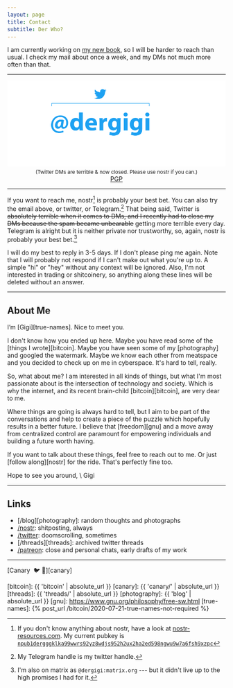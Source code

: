 ```yaml
---
layout: page
title: Contact
subtitle: Der Who?
---
```


I am currently working on [my new book][21ways], so I will be harder to reach
than usual. I check my mail about once a week, and my DMs not much more often
than that.

[21ways]: https://21-ways.com
[patreon]: https://www.patreon.com/dergigi
[golden-bull]: https://youtu.be/nJeddv1QbeQ

---

<div style="position: relative;">
  <img src="/assets/images/dergigi-contact.png">
  <a href="https://twitter.com/dergigi" title="telegram/twitter" style="position:
  absolute; left: 19.87%; top: 8.24%; width: 45.79%; height: 58.79%; z-index:
  2;"></a><a href="mailto:hi@dergigi.com" title="email" style="position:
  absolute; left: 9.61%; top: 8.52%; width: 9.94%; height: 58.79%; z-index:
  2;"></a><a href="mailto:hi@dergigi.com" title="email" style="position:
  absolute; left: 9.61%; top: 67.86%; width: 80.89%; height: 26.37%; z-index:
  2;"></a>
</div>

<center>
<small>(Twitter DMs are terrible & now closed. Please use nostr if you can.)</small>
<br/>
<a href="{{ 'pgp' | absolute_url }}">PGP</a>
</center>

---

If you want to reach me, nostr[^fn-nostr] is probably your best bet. You can
also try the email above, or twitter, or Telegram.[^fn-telegram] That being said, Twitter is
~~absolutely terrible when it comes to DMs, and I recently had to close my DMs
because the spam became unbearable~~ getting more terrible every day. Telegram
is alright but it is neither private nor trustworthy, so, again, nostr is
probably your best bet.[^fn-matrix]

I will do my best to reply in 3-5 days. If I don't please ping me
again. Note that I will probably not respond if I can't make out what you're up
to. A simple "hi" or "hey" without any context will be ignored. Also, I'm not
interested in trading or shitcoinery, so anything along these lines will be
deleted without an answer.

[^fn-matrix]: I'm also on matrix as `@dergigi:matrix.org` --- but it didn't live up to the high promises I had for it.

[^fn-nostr]: If you don't know anything about nostr, have a look at [nostr-resources.com][nr]. My current pubkey is [`npub1dergggklka99wwrs92yz8wdjs952h2ux2ha2ed598ngwu9w7a6fsh9xzpc`][npub]

[^fn-telegram]: My Telegram handle is my twitter handle.

[nr]: https://nostr-resources.com
[npub]: nostr:npub1dergggklka99wwrs92yz8wdjs952h2ux2ha2ed598ngwu9w7a6fsh9xzpc

---

## About Me

I’m [Gigi][true-names]. Nice to meet you.

I don't know how you ended up here. Maybe you have read some of the [things
I wrote][bitcoin]. Maybe you have seen some of my [photography] and googled the
watermark. Maybe we know each other from meatspace and you decided to check up on
me in cyberspace. It's hard to tell, really.

So, what about me? I am interested in all kinds of things, but what I'm most
passionate about is the intersection of technology and society. Which is why
the internet, and its recent brain-child [bitcoin][bitcoin], are very dear
to me.

Where things are going is always hard to tell, but I aim to be part of
the conversations and help to create a piece of the puzzle which hopefully
results in a better future. I believe that [freedom][gnu] and a move
away from centralized control are paramount for empowering individuals
and building a future worth having.

If you want to talk about these things, feel free to reach out to me. Or just [follow
along][nostr] for the ride. That's perfectly fine too.

Hope to see you around, \\
Gigi

---

## Links

* [/blog][photography]: random thoughts and photographs
* [/nostr][npub]: shitposting, always
* [/twitter][twitter]: doomscrolling, sometimes
* [/threads][threads]: archived twitter threads
* [/patreon][patreon]: close and personal chats, early drafts of my work

---

[Canary ️ 🐦 🔫][canary]

[twitter]: https://twitter.com/dergigi
[bitcoin]: {{ 'bitcoin' | absolute_url }}
[canary]: {{ 'canary/' | absolute_url }}
[threads]: {{ 'threads/' | absolute_url }}
[photography]: {{ 'blog' | absolute_url }}
[gnu]: https://www.gnu.org/philosophy/free-sw.html
[true-names]: {% post_url /bitcoin/2020-07-21-true-names-not-required %}
